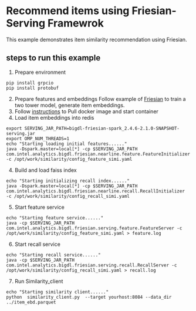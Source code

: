 # Recommend items using Friesian-Serving Framewrok

This example demonstrates item similarity recommendation using Friesian.

## steps to run this example
1. Prepare environment
```
pip install grpcio
pip install protobuf
```
2. Prepare features and embeddings
   Follow example of [Friesian](https://github.com/intel-analytics/BigDL/tree/main/python/friesian/example/two_towe) to train a two tower model, generate item embeddings.
3. Follow [instructions](https://github.com/intel-analytics/BigDL/tree/main/scala/friesian#quick-start) to Pull docker image and start container
4. Load item embeddings into redis
```
export SERVING_JAR_PATH=bigdl-friesian-spark_2.4.6-2.1.0-SNAPSHOT-serving.jar
export OMP_NUM_THREADS=1
echo "Starting loading initial features......"
java -Dspark.master=local[*] -cp $SERVING_JAR_PATH com.intel.analytics.bigdl.friesian.nearline.feature.FeatureInitializer -c /opt/work/similarity/config_feature_simi.yaml

```
4. Build and load faiss index
```
echo "Starting initializing recall index......"
java -Dspark.master=local[*] -cp $SERVING_JAR_PATH com.intel.analytics.bigdl.friesian.nearline.recall.RecallInitializer  -c /opt/work/similarity/config_recall_simi.yaml
```
5. Start feature service
```
echo "Starting feature service......"
java -cp $SERVING_JAR_PATH com.intel.analytics.bigdl.friesian.serving.feature.FeatureServer -c /opt/work/similarity/config_feature_simi.yaml > feature.log
```
6. Start recall service
```
echo "Starting recall service......"
java -cp $SERVING_JAR_PATH com.intel.analytics.bigdl.friesian.serving.recall.RecallServer -c /opt/work/similarity/config_recall_simi.yaml > recall.log
```
7. Run Similarity_client
```
echo "Starting similarity client......"
python  similarity_client.py  --target yourhost:8084 --data_dir ../item_ebd.parquet
```




